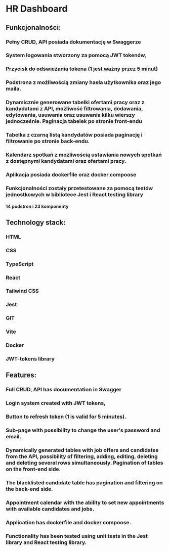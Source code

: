 # HR Dashboard

## Funkcjonalności:
### Pełny CRUD, API posiada dokumentację w Swaggerze
### System logowania stworzony za pomocą JWT tokenów,
### Przycisk do odświeżania tokena (1 jest ważny przez 5 minut)
### Podstrona z możliwością zmiany hasła użytkownika oraz jego maila.
### Dynamicznie generowane tabelki ofertami pracy oraz z kandydatami z API, możliwość filtrowania, dodawania, edytowania, usuwania oraz usuwania kilku wierszy jednocześnie. Paginacja tabelek po stronie front-endu
### Tabelka z czarną listą kandydatów posiada paginację i filtrowanie po stronie back-endu.
### Kalendarz spotkań z możliwością ustawiania nowych spotkań z dostępnymi kandydatami oraz ofertami pracy.
### Aplikacja posiada dockerfile oraz docker compoose
### Funkcjonalności zostały przetestowane za pomocą testów jednostkowych w bibliotece Jest i React testing library


#### 14 podstron i 23 komponenty

## Technology stack:
### HTML
### CSS
### TypeScript
### React
### Tailwind CSS
### Jest
### GIT
### Vite
### Docker
### JWT-tokens library

## Features:
### Full CRUD, API has documentation in Swagger
### Login system created with JWT tokens,
### Button to refresh token (1 is valid for 5 minutes).
### Sub-page with possibility to change the user's password and email.
### Dynamically generated tables with job offers and candidates from the API, possibility of filtering, adding, editing, deleting and deleting several rows simultaneously. Pagination of tables on the front-end side.
### The blacklisted candidate table has pagination and filtering on the back-end side.
### Appointment calendar with the ability to set new appointments with available candidates and jobs.
### Application has dockerfile and docker compoose.
### Functionality has been tested using unit tests in the Jest library and React testing library.
